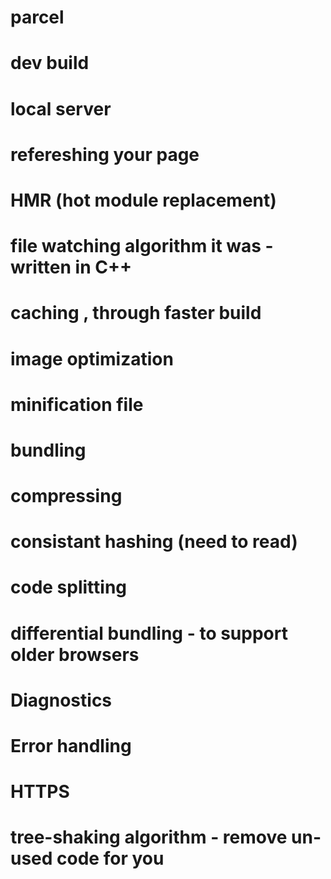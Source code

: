 # parcel
   # dev build
   # local server
   # refereshing your page
   # HMR (hot module replacement)
   # file watching algorithm it was - written in C++
   # caching , through faster build
   # image optimization
   # minification file
   # bundling
   # compressing
   # consistant hashing (need to read)
   # code splitting
   # differential bundling  - to support older browsers
   # Diagnostics
   # Error handling
   # HTTPS 
   # tree-shaking algorithm - remove un-used code for you